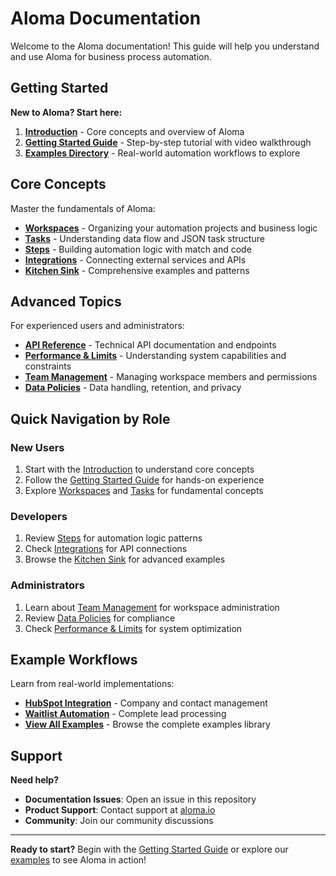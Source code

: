 # Aloma Documentation

Welcome to the Aloma documentation! This guide will help you understand and use Aloma for business process automation.

## Getting Started

**New to Aloma? Start here:**

1. **[Introduction](intro.md)** - Core concepts and overview of Aloma
2. **[Getting Started Guide](getting-started.md)** - Step-by-step tutorial with video walkthrough
3. **[Examples Directory](../examples/)** - Real-world automation workflows to explore

## Core Concepts

Master the fundamentals of Aloma:

- **[Workspaces](basics/workspaces.md)** - Organizing your automation projects and business logic
- **[Tasks](basics/tasks.md)** - Understanding data flow and JSON task structure
- **[Steps](basics/steps.md)** - Building automation logic with match and code
- **[Integrations](basics/integration.md)** - Connecting external services and APIs
- **[Kitchen Sink](basics/kitchen-sink.mdx)** - Comprehensive examples and patterns

## Advanced Topics

For experienced users and administrators:

- **[API Reference](api/overview.md)** - Technical API documentation and endpoints
- **[Performance & Limits](advanced/limits.mdx)** - Understanding system capabilities and constraints
- **[Team Management](admin/members.mdx)** - Managing workspace members and permissions
- **[Data Policies](policies/data-retention.mdx)** - Data handling, retention, and privacy

## Quick Navigation by Role

### New Users
1. Start with the [Introduction](intro.md) to understand core concepts
2. Follow the [Getting Started Guide](getting-started.md) for hands-on experience
3. Explore [Workspaces](basics/workspaces.md) and [Tasks](basics/tasks.md) for fundamental concepts

### Developers
1. Review [Steps](basics/steps.md) for automation logic patterns
2. Check [Integrations](basics/integration.md) for API connections
3. Browse the [Kitchen Sink](basics/kitchen-sink.mdx) for advanced examples

### Administrators
1. Learn about [Team Management](admin/members.mdx) for workspace administration
2. Review [Data Policies](policies/data-retention.mdx) for compliance
3. Check [Performance & Limits](advanced/limits.mdx) for system optimization

## Example Workflows

Learn from real-world implementations:

- **[HubSpot Integration](../examples/hubspot/)** - Company and contact management
- **[Waitlist Automation](../examples/waitlist_automation/)** - Complete lead processing
- **[View All Examples](../examples/)** - Browse the complete examples library

## Support

**Need help?**
- **Documentation Issues**: Open an issue in this repository
- **Product Support**: Contact support at [aloma.io](https://aloma.io/)
- **Community**: Join our community discussions

---

**Ready to start?** Begin with the [Getting Started Guide](getting-started.md) or explore our [examples](../examples/) to see Aloma in action!
